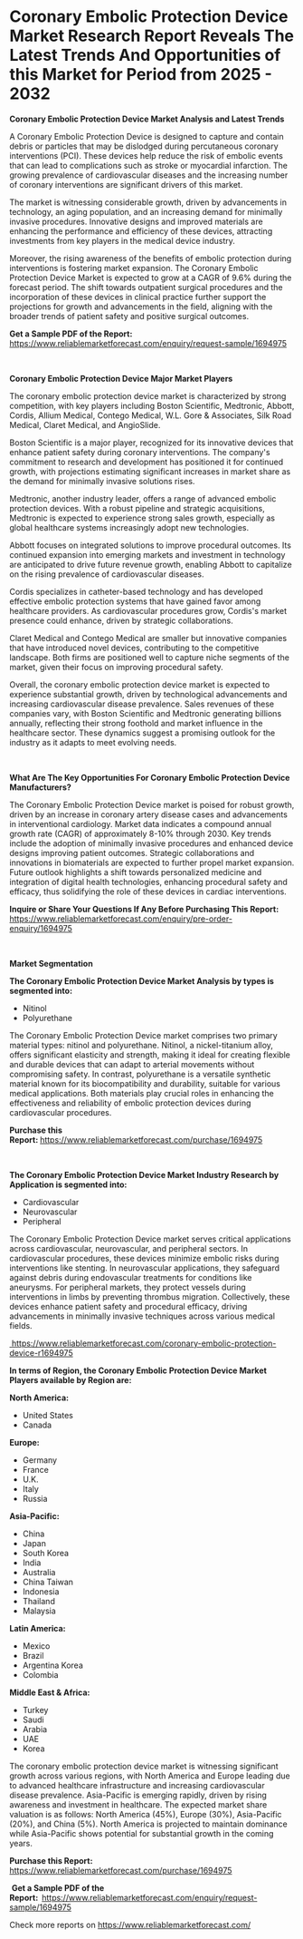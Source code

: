<p><h1>Coronary Embolic Protection Device Market Research Report Reveals The Latest Trends And Opportunities of this Market for Period from 2025 - 2032</h1></p><p><strong>Coronary Embolic Protection Device Market Analysis and Latest Trends</strong></p>
<p><p>A Coronary Embolic Protection Device is designed to capture and contain debris or particles that may be dislodged during percutaneous coronary interventions (PCI). These devices help reduce the risk of embolic events that can lead to complications such as stroke or myocardial infarction. The growing prevalence of cardiovascular diseases and the increasing number of coronary interventions are significant drivers of this market. </p><p>The market is witnessing considerable growth, driven by advancements in technology, an aging population, and an increasing demand for minimally invasive procedures. Innovative designs and improved materials are enhancing the performance and efficiency of these devices, attracting investments from key players in the medical device industry. </p><p>Moreover, the rising awareness of the benefits of embolic protection during interventions is fostering market expansion. The Coronary Embolic Protection Device Market is expected to grow at a CAGR of 9.6% during the forecast period. The shift towards outpatient surgical procedures and the incorporation of these devices in clinical practice further support the projections for growth and advancements in the field, aligning with the broader trends of patient safety and positive surgical outcomes.</p></p>
<p><strong>Get a Sample PDF of the Report:&nbsp;</strong> <a href="https://www.reliablemarketforecast.com/enquiry/request-sample/1694975?utm_campaign=2876&utm_medium=2&utm_source=Github&utm_content=ia&utm_term=25032025&utm_id=coronary-embolic-protection-device">https://www.reliablemarketforecast.com/enquiry/request-sample/1694975</a></p>
<p>&nbsp;</p>
<p><strong>Coronary Embolic Protection Device Major Market Players</strong></p>
<p><p>The coronary embolic protection device market is characterized by strong competition, with key players including Boston Scientific, Medtronic, Abbott, Cordis, Allium Medical, Contego Medical, W.L. Gore & Associates, Silk Road Medical, Claret Medical, and AngioSlide. </p><p>Boston Scientific is a major player, recognized for its innovative devices that enhance patient safety during coronary interventions. The company's commitment to research and development has positioned it for continued growth, with projections estimating significant increases in market share as the demand for minimally invasive solutions rises.</p><p>Medtronic, another industry leader, offers a range of advanced embolic protection devices. With a robust pipeline and strategic acquisitions, Medtronic is expected to experience strong sales growth, especially as global healthcare systems increasingly adopt new technologies.</p><p>Abbott focuses on integrated solutions to improve procedural outcomes. Its continued expansion into emerging markets and investment in technology are anticipated to drive future revenue growth, enabling Abbott to capitalize on the rising prevalence of cardiovascular diseases.</p><p>Cordis specializes in catheter-based technology and has developed effective embolic protection systems that have gained favor among healthcare providers. As cardiovascular procedures grow, Cordis's market presence could enhance, driven by strategic collaborations.</p><p>Claret Medical and Contego Medical are smaller but innovative companies that have introduced novel devices, contributing to the competitive landscape. Both firms are positioned well to capture niche segments of the market, given their focus on improving procedural safety.</p><p>Overall, the coronary embolic protection device market is expected to experience substantial growth, driven by technological advancements and increasing cardiovascular disease prevalence. Sales revenues of these companies vary, with Boston Scientific and Medtronic generating billions annually, reflecting their strong foothold and market influence in the healthcare sector. These dynamics suggest a promising outlook for the industry as it adapts to meet evolving needs.</p></p>
<p>&nbsp;</p>
<p><strong>What Are The Key Opportunities For Coronary Embolic Protection Device Manufacturers?</strong></p>
<p><p>The Coronary Embolic Protection Device market is poised for robust growth, driven by an increase in coronary artery disease cases and advancements in interventional cardiology. Market data indicates a compound annual growth rate (CAGR) of approximately 8-10% through 2030. Key trends include the adoption of minimally invasive procedures and enhanced device designs improving patient outcomes. Strategic collaborations and innovations in biomaterials are expected to further propel market expansion. Future outlook highlights a shift towards personalized medicine and integration of digital health technologies, enhancing procedural safety and efficacy, thus solidifying the role of these devices in cardiac interventions.</p></p>
<p><strong>Inquire or Share Your Questions If Any Before Purchasing This Report:</strong> <a href="https://www.reliablemarketforecast.com/enquiry/pre-order-enquiry/1694975?utm_campaign=2876&utm_medium=2&utm_source=Github&utm_content=ia&utm_term=25032025&utm_id=coronary-embolic-protection-device">https://www.reliablemarketforecast.com/enquiry/pre-order-enquiry/1694975</a></p>
<p>&nbsp;</p>
<p><strong>Market Segmentation</strong></p>
<p><strong>The Coronary Embolic Protection Device Market Analysis by types is segmented into:</strong></p>
<p><ul><li>Nitinol</li><li>Polyurethane</li></ul></p>
<p><p>The Coronary Embolic Protection Device market comprises two primary material types: nitinol and polyurethane. Nitinol, a nickel-titanium alloy, offers significant elasticity and strength, making it ideal for creating flexible and durable devices that can adapt to arterial movements without compromising safety. In contrast, polyurethane is a versatile synthetic material known for its biocompatibility and durability, suitable for various medical applications. Both materials play crucial roles in enhancing the effectiveness and reliability of embolic protection devices during cardiovascular procedures.</p></p>
<p><strong>Purchase this Report:&nbsp;</strong><a href="https://www.reliablemarketforecast.com/purchase/1694975?utm_campaign=2876&utm_medium=2&utm_source=Github&utm_content=ia&utm_term=25032025&utm_id=coronary-embolic-protection-device">https://www.reliablemarketforecast.com/purchase/1694975</a></p>
<p>&nbsp;</p>
<p><strong>The Coronary Embolic Protection Device Market Industry Research by Application is segmented into:</strong></p>
<p><ul><li>Cardiovascular</li><li>Neurovascular</li><li>Peripheral</li></ul></p>
<p><p>The Coronary Embolic Protection Device market serves critical applications across cardiovascular, neurovascular, and peripheral sectors. In cardiovascular procedures, these devices minimize embolic risks during interventions like stenting. In neurovascular applications, they safeguard against debris during endovascular treatments for conditions like aneurysms. For peripheral markets, they protect vessels during interventions in limbs by preventing thrombus migration. Collectively, these devices enhance patient safety and procedural efficacy, driving advancements in minimally invasive techniques across various medical fields.</p></p>
<p><a href="https://www.reliablemarketforecast.com/coronary-embolic-protection-device-r1694975?utm_campaign=2876&utm_medium=2&utm_source=Github&utm_content=ia&utm_term=25032025&utm_id=coronary-embolic-protection-device">&nbsp;https://www.reliablemarketforecast.com/coronary-embolic-protection-device-r1694975</a></p>
<p><strong>In terms of Region, the Coronary Embolic Protection Device Market Players available by Region are:</strong></p>
<p>
    <p> <strong> North America: </strong>
        <ul>
            <li>United States</li>
            <li>Canada</li>
        </ul>
        </p> 
    <p> <strong> Europe: </strong>
        <ul>
            <li>Germany</li>
            <li>France</li>
            <li>U.K.</li>
            <li>Italy</li>
            <li>Russia</li>
        </ul>
        </p> 
    <p> <strong> Asia-Pacific: </strong>
        <ul>
            <li>China</li>
            <li>Japan</li>
            <li>South Korea</li>
            <li>India</li>
            <li>Australia</li>
            <li>China Taiwan</li>
            <li>Indonesia</li>
            <li>Thailand</li>
            <li>Malaysia</li>
        </ul>
        </p> 
    <p> <strong> Latin America: </strong>
        <ul>
            <li>Mexico</li>
            <li>Brazil</li>
            <li>Argentina Korea</li>
            <li>Colombia</li>
        </ul>
        </p> 
    <p> <strong> Middle East & Africa: </strong>
        <ul>
            <li>Turkey</li>
            <li>Saudi</li>
            <li>Arabia</li>
            <li>UAE</li>
            <li>Korea</li>
        </ul>
    </p>
    </p>
<p><p>The coronary embolic protection device market is witnessing significant growth across various regions, with North America and Europe leading due to advanced healthcare infrastructure and increasing cardiovascular disease prevalence. Asia-Pacific is emerging rapidly, driven by rising awareness and investment in healthcare. The expected market share valuation is as follows: North America (45%), Europe (30%), Asia-Pacific (20%), and China (5%). North America is projected to maintain dominance while Asia-Pacific shows potential for substantial growth in the coming years.</p></p>
<p><strong>Purchase this Report: </strong><a href="https://www.reliablemarketforecast.com/purchase/1694975?utm_campaign=2876&utm_medium=2&utm_source=Github&utm_content=ia&utm_term=25032025&utm_id=coronary-embolic-protection-device">https://www.reliablemarketforecast.com/purchase/1694975</a></p>
<p>&nbsp;<strong>Get a Sample PDF of the Report:&nbsp;&nbsp;</strong><a href="https://www.reliablemarketforecast.com/enquiry/request-sample/1694975?utm_campaign=2876&utm_medium=2&utm_source=Github&utm_content=ia&utm_term=25032025&utm_id=coronary-embolic-protection-device">https://www.reliablemarketforecast.com/enquiry/request-sample/1694975</a></p>
<p><strong></strong></p>
<p>Check more reports on <a href="https://www.reliablemarketforecast.com/?utm_campaign=2876&utm_medium=2&utm_source=Github&utm_content=ia&utm_term=25032025&utm_id=coronary-embolic-protection-device">https://www.reliablemarketforecast.com/</a></p>